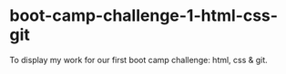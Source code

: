 # boot-camp-challenge-1-html-css-git
To display my work for our first boot camp challenge: html, css &amp; git.
